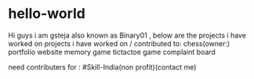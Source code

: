# hello-world
Hi guys i am gsteja also known as Binary01 , below are the projects i have worked on
projects i have worked on / contributed to:
chess(owner:)
portfolio website
memory game
tictactoe game
complaint board

need contributers for :
#Skill-India(non profit)(contact me)

